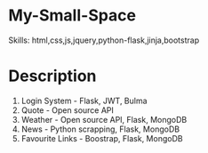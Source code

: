 # My-Small-Space
Skills: html,css,js,jquery,python-flask,jinja,bootstrap

# Description
1. Login System - Flask, JWT, Bulma
2. Quote - Open source API
3. Weather - Open source API, Flask, MongoDB
4. News - Python scrapping, Flask, MongoDB
5. Favourite Links - Boostrap, Flask, MongoDB

